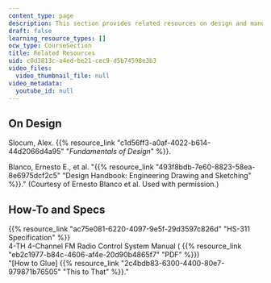 ```yaml
---
content_type: page
description: This section provides related resources on design and manufacturing.
draft: false
learning_resource_types: []
ocw_type: CourseSection
title: Related Resources
uid: c0d3813c-a4ed-be21-cec9-d5b74598e3b3
video_files:
  video_thumbnail_file: null
video_metadata:
  youtube_id: null
---
```

## On Design

Slocum, Alex. {{% resource_link "c1d56ff3-a0af-4022-b614-44d2066d4a95" "*Fundamentals of Design*" %}}.

Blanco, Ernesto E., et al. "{{% resource_link "493f8bdb-7e60-8823-58ea-8e6975dcf2c5" "Design Handbook: Engineering Drawing and Sketching" %}}." (Courtesy of Ernesto Blanco et al. Used with permission.)

## How-To and Specs

{{% resource_link "ac75e081-6220-4097-9e5f-29d3597c826d" "HS-311 Specification" %}}   
4-TH 4-Channel FM Radio Control System Manual ( {{% resource_link "eb2c1977-b84c-4606-af4e-20d90b4865f7" "PDF" %}})   
"\[How to Glue\] {{% resource_link "2c4bdb83-6300-4400-80e7-979871b76505" "This to That" %}}."